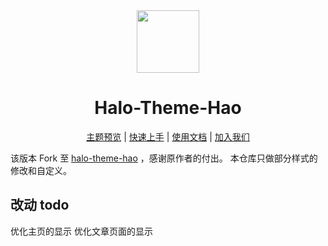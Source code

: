 <div align="center">
<!-- 主题Logo -->
<img width="100px" src="https://api.minio.yyds.pink/moony/files/2024/04/halo-theme-hao-sbxqdmuv.png">
<!-- 主题名称 -->
<h1>Halo-Theme-Hao</h1>
<!-- 快捷导航 -->
<p align="center">

[主题预览](#-预览) | [快速上手](#-安装) | [使用文档](https://www.yuque.com/liuzhihangs/halo-theme-hao) | [加入我们](#-讨论)

</p>
</div>

该版本 Fork 至 [halo-theme-hao](https://github.com/chengzhongxue/halo-theme-hao) ，感谢原作者的付出。
本仓库只做部分样式的修改和自定义。

## 改动 todo
优化主页的显示
优化文章页面的显示




